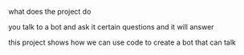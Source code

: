 what does the project do 

you talk to a bot and ask it certain questions and it will answer

this project shows how we can use code to create a bot that can talk 
